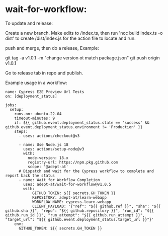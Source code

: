 # wait-for-workflow:

To update and release: 

Create a new branch.
Make edits to /index.ts, then run 'ncc build index.ts -o dist' to create /dist/index.js for
 the action file to locate and run.

push and merge, then do a release, Example:

git tag -a v1.0.1 -m "change version ot match package.json"
git push origin v1.0.1

Go to release tab in repo and publish.

Example usage in a workflow:


```
name: Cypress E2E Preview Url Tests
on: [deployment_status]

jobs:
  setup:
    runs-on: ubuntu-22.04
    timeout-minutes: 9
    if: ${{ github.event.deployment_status.state == 'success' && github.event.deployment_status.environment != 'Production' }}
    steps:
      - uses: actions/checkout@v3

      - name: Use Node.js 18
        uses: actions/setup-node@v3
        with:
          node-version: 18.x
          registry-url: https://npm.pkg.github.com
          scope: '@adept-at'
      # Dispatch and wait for the Cypress workflow to complete and report back the status
      - name: Wait for Workflow Completion
        uses: adept-at/wait-for-workflow@v1.0.5
        with:
            GITHUB_TOKEN: ${{ secrets.GH_TOKEN }}
            REPOSITORY: adept-at/learn-webapp
            WORKFLOW_NAME: cypress-learn-webapp
            CLIENT_PAYLOAD: '{"ref": "${{ github.ref }}", "sha": "${{ github.sha }}", "repo": "${{ github.repository }}", "run_id": "${{ github.run_id }}", "run_attempt": "${{ github.run_attempt }}", "target_url": "${{ github.event.deployment_status.target_url }}"}'
    env:
      GITHUB_TOKEN: ${{ secrets.GH_TOKEN }}
```
